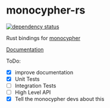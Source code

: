 # monocypher-rs

[![dependency status](https://deps.rs/repo/github/cphrn/monocypher/status.svg)](https://deps.rs/repo/github/cphrn/monocypher)

Rust bindings for [monocypher](https://monocypher.org/)

[Documentation](https://cphrn.github.io/doc/monocypher/index.html)

ToDo:

- [x] improve documentation
- [x] Unit Tests
- [ ] Integration Tests
- [ ] High Level API
- [x] Tell the monocypher devs about this
